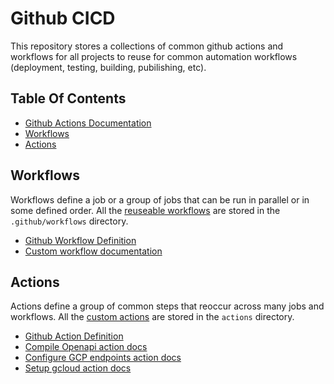 # Github CICD 
This repository stores a collections of common github actions and workflows for all projects to reuse for common automation workflows (deployment, testing, building, pubilishing, etc). 

## Table Of Contents
* [Github Actions Documentation](https://docs.github.com/en/actions)
* [Workflows](#workflows)
* [Actions](#actions)

## Workflows
Workflows define a job or a group of jobs that can be run in parallel or in some defined order. All the 
[reuseable workflows](https://docs.github.com/en/actions/using-workflows/reusing-workflows) are stored in the `.github/workflows` directory.

* [Github Workflow Definition](https://docs.github.com/en/actions/learn-github-actions/understanding-github-actions#workflows)
* [Custom workflow documentation](./docs/WORKFLOWS.md)


## Actions
Actions define a group of common steps that reoccur across many jobs and workflows. All the 
[custom actions](https://docs.github.com/en/actions/creating-actions/about-custom-actions) are stored in the `actions` directory.

* [Github Action Definition](https://docs.github.com/en/actions/learn-github-actions/understanding-github-actions#actions)
* [Compile Openapi action docs](./actions/compile_openapi/README.md)
* [Configure GCP endpoints action docs](./actions/configure_gcp_endpoints/README.md)
* [Setup gcloud action docs](./actions/setup_gcloud/README.md)
